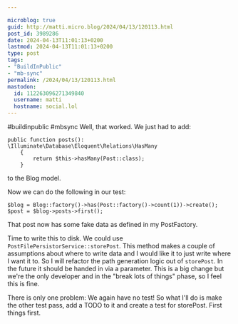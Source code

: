 ```yaml
---

microblog: true
guid: http://matti.micro.blog/2024/04/13/120113.html
post_id: 3989286
date: 2024-04-13T11:01:13+0200
lastmod: 2024-04-13T11:01:13+0200
type: post
tags:
- "BuildInPublic"
- "mb-sync"
permalink: /2024/04/13/120113.html
mastodon:
  id: 112263096271349840
  username: matti
  hostname: social.lol
---
```

#buildinpublic #mbsync Well, that worked. We just had to add:

```
public function posts(): \Illuminate\Database\Eloquent\Relations\HasMany
    {
        return $this->hasMany(Post::class);
    }
```

to the Blog model.

Now we can do the following in our test:

```
$blog = Blog::factory()->has(Post::factory()->count(1))->create();
$post = $blog->posts->first();
```

That post now has some fake data as defined in my PostFactory.

Time to write this to disk. We could use `PostFilePersistorService::storePost`. This method makes a couple of assumptions about where to write data and I would like it to just write where I want it to. So I will refactor the path generation logic out of `storePost`. In the future it should be handed in via a parameter. This is a big change but we're the only developer and in the "break lots of things" phase, so I feel this is fine.

There is only one problem: We again have no test! So what I'll do is make the other test pass, add a TODO to it and create a test for storePost. First things first.
